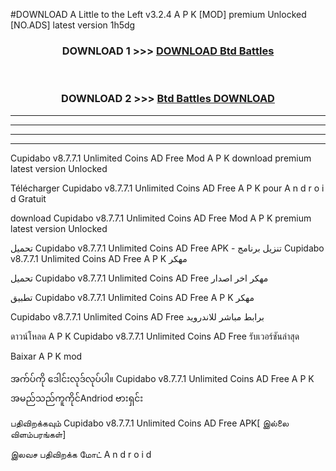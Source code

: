 #DOWNLOAD A Little to the Left v3.2.4 A P K [MOD] premium Unlocked [NO.ADS] latest version 1h5dg 



<div align="center">

<h3>DOWNLOAD 1 >>> <a href="https://getmod1.web.app/?judule=Btd Battles">DOWNLOAD Btd Battles</a></h3><br>

<h3>DOWNLOAD 2 >>> <a href="https://getmod1.web.app/?judule=Btd Battles">Btd Battles DOWNLOAD </a></h3>

</div>


----------------------------------------------------------

----------------------------------------------------------

----------------------------------------------------------

----------------------------------------------------------


Cupidabo v8.7.7.1 Unlimited Coins AD Free  Mod A P K download premium latest version Unlocked

Télécharger  Cupidabo v8.7.7.1 Unlimited Coins AD Free  A P K pour A n d r o i d Gratuit

download Cupidabo v8.7.7.1 Unlimited Coins AD Free  Mod A P K premium latest version Unlocked

تحميل Cupidabo v8.7.7.1 Unlimited Coins AD Free  APK - تنزيل برنامج Cupidabo v8.7.7.1 Unlimited Coins AD Free  A P K مهكر

تحميل Cupidabo v8.7.7.1 Unlimited Coins AD Free  مهكر اخر اصدار

تطبيق Cupidabo v8.7.7.1 Unlimited Coins AD Free  A P K مهكر

Cupidabo v8.7.7.1 Unlimited Coins AD Free  برابط مباشر للاندرويد

ดาวน์โหลด A P K Cupidabo v8.7.7.1 Unlimited Coins AD Free  รับเวอร์ชันล่าสุด

Baixar A P K mod

အက်ပ်ကို ဒေါင်းလုဒ်လုပ်ပါ။ Cupidabo v8.7.7.1 Unlimited Coins AD Free  A P K အမည်သည်ကူကိုင်Andriod ဗားရှင်း

பதிவிறக்கவும் Cupidabo v8.7.7.1 Unlimited Coins AD Free  APK[ இல்லை விளம்பரங்கள்] 
 
இலவச பதிவிறக்க மோட் A n d r o i d



